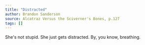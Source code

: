 ```yaml
---
title: "Distracted"
author: Brandon Sanderson
source: Alcatraz Versus the Sciverner's Bones, p.127
tags: []
---
```


She's not stupid. She just gets distracted. By, you know, breathing.
